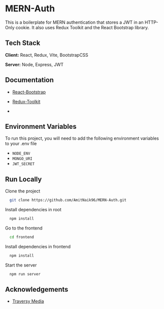 
# MERN-Auth

This is a boilerplate for MERN authentication that stores a JWT in an HTTP-Only cookie. It also uses Redux Toolkit and the React Bootstrap library.


## Tech Stack
 
**Client:** React, Redux, Vite, BootstrapCSS

**Server:** Node, Express, JWT


## Documentation

- [React-Bootstrap](https://react-bootstrap.netlify.app/)
- [Redux-Toolkit](https://redux-toolkit.js.org/introduction/getting-started)

- 
## Environment Variables

To run this project, you will need to add the following environment variables to your .env file

- `NODE_ENV`
- `MONGO_URI`
- `JWT_SECRET`

  
## Run Locally

Clone the project

```bash
  git clone https://github.com/AmitNaik96/MERN-Auth.git
```

Install dependencies in root

```bash
  npm install
```

Go to the frontend

```bash
  cd frontend
```

Install dependencies in frontend

```bash
  npm install
```


Start the server

```bash
  npm run server
```


## Acknowledgements

 - [Traversy Media](https://www.youtube.com/@TraversyMedia)
